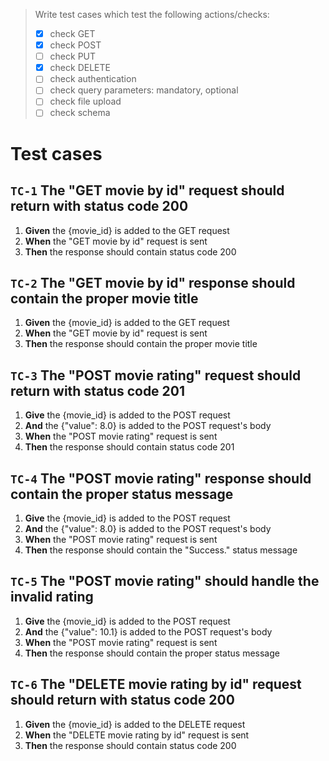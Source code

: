> Write test cases which test the following actions/checks:
> - [x] check GET
> - [x] check POST
> - [ ] check PUT
> - [x] check DELETE
> - [ ] check authentication
> - [ ] check query parameters: mandatory, optional
> - [ ] check file upload
> - [ ] check schema

# Test cases

## `TC-1` The "GET movie by id" request should return with status code 200
1. **Given** the {movie_id} is added to the GET request
2. **When** the "GET movie by id" request is sent
3. **Then** the response should contain status code 200

## `TC-2` The "GET movie by id" response should contain the proper movie title
1. **Given** the {movie_id} is added to the GET request
2. **When** the "GET movie by id" request is sent
3. **Then** the response should contain the proper movie title

## `TC-3` The "POST movie rating" request should return with status code 201
1. **Give** the {movie_id} is added to the POST request
2. **And** the {"value": 8.0} is added to the POST request's body
3. **When** the "POST movie rating" request is sent
4. **Then** the response should contain status code 201

## `TC-4` The "POST movie rating" response should contain the proper status message
1. **Give** the {movie_id} is added to the POST request
2. **And** the {"value": 8.0} is added to the POST request's body
3. **When** the "POST movie rating" request is sent
4. **Then** the response should contain the "Success." status message

## `TC-5` The "POST movie rating" should handle the invalid rating
1. **Give** the {movie_id} is added to the POST request
2. **And** the {"value": 10.1} is added to the POST request's body
3. **When** the "POST movie rating" request is sent
4. **Then** the response should contain the proper status message

## `TC-6` The "DELETE movie rating by id" request should return with status code 200
1. **Given** the {movie_id} is added to the DELETE request
2. **When** the "DELETE movie rating by id" request is sent
3. **Then** the response should contain status code 200